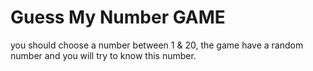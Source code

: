 # Guess My Number GAME
you should choose a number between 1 & 20, the game have a random number and you will try to know this number.
